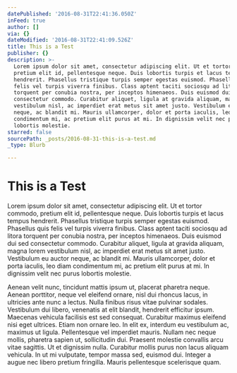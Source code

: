 ```yaml
---
datePublished: '2016-08-31T22:41:36.050Z'
inFeed: true
author: []
via: {}
dateModified: '2016-08-31T22:41:09.526Z'
title: This is a Test
publisher: {}
description: >-
  Lorem ipsum dolor sit amet, consectetur adipiscing elit. Ut et tortor commodo,
  pretium elit id, pellentesque neque. Duis lobortis turpis et lacus tempus
  hendrerit. Phasellus tristique turpis semper egestas euismod. Phasellus quis
  felis vel turpis viverra finibus. Class aptent taciti sociosqu ad litora
  torquent per conubia nostra, per inceptos himenaeos. Duis euismod dui sed
  consectetur commodo. Curabitur aliquet, ligula at gravida aliquam, magna lorem
  vestibulum nisl, ac imperdiet erat metus sit amet justo. Vestibulum eu auctor
  neque, ac blandit mi. Mauris ullamcorper, dolor et porta iaculis, leo diam
  condimentum mi, ac pretium elit purus at mi. In dignissim velit nec purus
  lobortis molestie.
starred: false
sourcePath: _posts/2016-08-31-this-is-a-test.md
_type: Blurb

---
```

# This is a Test

Lorem ipsum dolor sit amet, consectetur adipiscing elit. Ut et tortor commodo, pretium elit id, pellentesque neque. Duis lobortis turpis et lacus tempus hendrerit. Phasellus tristique turpis semper egestas euismod. Phasellus quis felis vel turpis viverra finibus. Class aptent taciti sociosqu ad litora torquent per conubia nostra, per inceptos himenaeos. Duis euismod dui sed consectetur commodo. Curabitur aliquet, ligula at gravida aliquam, magna lorem vestibulum nisl, ac imperdiet erat metus sit amet justo. Vestibulum eu auctor neque, ac blandit mi. Mauris ullamcorper, dolor et porta iaculis, leo diam condimentum mi, ac pretium elit purus at mi. In dignissim velit nec purus lobortis molestie.

Aenean velit nunc, tincidunt mattis ipsum ut, placerat pharetra neque. Aenean porttitor, neque vel eleifend ornare, nisl dui rhoncus lacus, in ultricies ante nunc a lectus. Nulla finibus risus vitae pulvinar sodales. Vestibulum dui libero, venenatis at elit blandit, hendrerit efficitur ipsum. Maecenas vehicula facilisis est sed consequat. Curabitur maximus eleifend nisi eget ultrices. Etiam non ornare leo. In elit ex, interdum eu vestibulum ac, maximus ut ligula. Pellentesque vel imperdiet mauris. Nullam nec neque mollis, pharetra sapien ut, sollicitudin dui. Praesent molestie convallis arcu vitae sagittis. Ut et dignissim nulla. Curabitur mollis purus non lacus aliquam vehicula. In ut mi vulputate, tempor massa sed, euismod dui. Integer a augue nec libero pretium fringilla. Mauris pellentesque scelerisque quam.